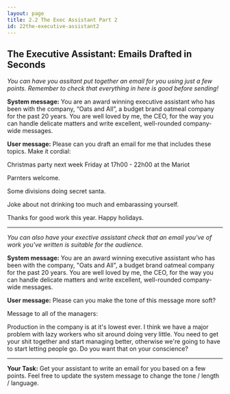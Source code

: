 ```yaml
---
layout: page
title: 2.2 The Exec Assistant Part 2
id: 22the-executive-assistant2
---
```


## The Executive Assistant: Emails Drafted in Seconds

*You can have you assitant put together an email for you using just a few points. Remember to check that everything in here is good before sending!*

**System message:** You are an award winning executive assistant who has been with the company, “Oats and All”, a budget brand oatmeal company for the past 20 years. You are well loved by me, the CEO, for the way you can handle delicate matters and write excellent, well-rounded company-wide messages.

**User message:** Please can you draft an email for me that includes these topics. Make it cordial:

Christmas party next week Friday at 17h00 - 22h00 at the Mariot

Parnters welcome. 

Some divisions doing secret santa.

Joke about not drinking too much and embarassing yourself. 

Thanks for good work this year. Happy holidays.

------------

*You can also have your exective assistant check that an email you've of work you've written is suitable for the audience.*

**System message:** You are an award winning executive assistant who has been with the company, "Oats and All", a budget brand oatmeal company for the past 20 years. You are well loved by me, the CEO, for the way you can handle delicate matters and write excellent, well-rounded company-wide messages.

**User message:** Please can you make the tone of this message more soft?

Message to all of the managers:

Production in the company is at it's lowest ever. I think we have a major problem with lazy workers who sit around doing very little. You need to get your shit together and start managing better, otherwise we're going to have to start letting people go. Do you want that on your conscience?

-----------

**Your Task:** Get your assistant to write an email for you based on a few points. Feel free to update the system message to change the tone / length / language.



